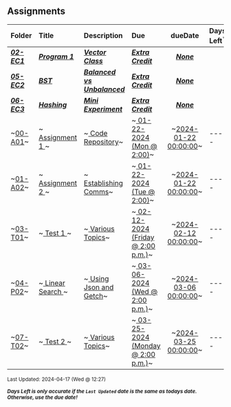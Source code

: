 ## Assignments

| Folder | Title | Description | Due | dueDate | Days Left<sup>*</sup> |
|:------|:------|:------|:------|:-----:|-----|
| ***<a href="https://github.com/rugbyprof/3013-Algorithms/tree/master/Assignments/02-EC1">02-EC1</a>*** | ***<a href="https://github.com/rugbyprof/3013-Algorithms/tree/master/Assignments/02-EC1"> Program 1 </a>*** | ***<a href="https://github.com/rugbyprof/3013-Algorithms/tree/master/Assignments/02-EC1"> Vector Class</a>*** | ***<a href="https://github.com/rugbyprof/3013-Algorithms/tree/master/Assignments/02-EC1"> Extra Credit</a>*** | ***<a href="https://github.com/rugbyprof/3013-Algorithms/tree/master/Assignments/02-EC1">None</a>*** |  |
| ***<a href="https://github.com/rugbyprof/3013-Algorithms/tree/master/Assignments/05-EC2">05-EC2</a>*** | ***<a href="https://github.com/rugbyprof/3013-Algorithms/tree/master/Assignments/05-EC2"> BST </a>*** | ***<a href="https://github.com/rugbyprof/3013-Algorithms/tree/master/Assignments/05-EC2"> Balanced vs Unbalanced</a>*** | ***<a href="https://github.com/rugbyprof/3013-Algorithms/tree/master/Assignments/05-EC2"> Extra Credit</a>*** | ***<a href="https://github.com/rugbyprof/3013-Algorithms/tree/master/Assignments/05-EC2">None</a>*** |  |
| ***<a href="https://github.com/rugbyprof/3013-Algorithms/tree/master/Assignments/06-EC3">06-EC3</a>*** | ***<a href="https://github.com/rugbyprof/3013-Algorithms/tree/master/Assignments/06-EC3"> Hashing </a>*** | ***<a href="https://github.com/rugbyprof/3013-Algorithms/tree/master/Assignments/06-EC3"> Mini Experiment</a>*** | ***<a href="https://github.com/rugbyprof/3013-Algorithms/tree/master/Assignments/06-EC3"> Extra Credit</a>*** | ***<a href="https://github.com/rugbyprof/3013-Algorithms/tree/master/Assignments/06-EC3">None</a>*** |  |
| ~<a href="https://github.com/rugbyprof/3013-Algorithms/tree/master/Assignments/00-A01">00-A01</a>~ | ~<a href="https://github.com/rugbyprof/3013-Algorithms/tree/master/Assignments/00-A01"> Assignment 1 </a>~ | ~<a href="https://github.com/rugbyprof/3013-Algorithms/tree/master/Assignments/00-A01"> Code Repository</a>~ | ~<a href="https://github.com/rugbyprof/3013-Algorithms/tree/master/Assignments/00-A01"> 01-22-2024 (Mon @ 2:00)</a>~ | ~<a href="https://github.com/rugbyprof/3013-Algorithms/tree/master/Assignments/00-A01">2024-01-22 00:00:00</a>~ | ---- |
| ~<a href="https://github.com/rugbyprof/3013-Algorithms/tree/master/Assignments/01-A02">01-A02</a>~ | ~<a href="https://github.com/rugbyprof/3013-Algorithms/tree/master/Assignments/01-A02"> Assignment 2 </a>~ | ~<a href="https://github.com/rugbyprof/3013-Algorithms/tree/master/Assignments/01-A02"> Establishing Comms</a>~ | ~<a href="https://github.com/rugbyprof/3013-Algorithms/tree/master/Assignments/01-A02"> 01-22-2024 (Tue @ 2:00)</a>~ | ~<a href="https://github.com/rugbyprof/3013-Algorithms/tree/master/Assignments/01-A02">2024-01-22 00:00:00</a>~ | ---- |
| ~<a href="https://github.com/rugbyprof/3013-Algorithms/tree/master/Assignments/03-T01">03-T01</a>~ | ~<a href="https://github.com/rugbyprof/3013-Algorithms/tree/master/Assignments/03-T01"> Test 1 </a>~ | ~<a href="https://github.com/rugbyprof/3013-Algorithms/tree/master/Assignments/03-T01"> Various Topics</a>~ | ~<a href="https://github.com/rugbyprof/3013-Algorithms/tree/master/Assignments/03-T01"> 02-12-2024 (Friday @ 2:00 p.m.)</a>~ | ~<a href="https://github.com/rugbyprof/3013-Algorithms/tree/master/Assignments/03-T01">2024-02-12 00:00:00</a>~ | ---- |
| ~<a href="https://github.com/rugbyprof/3013-Algorithms/tree/master/Assignments/04-P02">04-P02</a>~ | ~<a href="https://github.com/rugbyprof/3013-Algorithms/tree/master/Assignments/04-P02"> Linear Search </a>~ | ~<a href="https://github.com/rugbyprof/3013-Algorithms/tree/master/Assignments/04-P02"> Using Json and Getch</a>~ | ~<a href="https://github.com/rugbyprof/3013-Algorithms/tree/master/Assignments/04-P02"> 03-06-2024 (Wed @ 2:00 p.m.)</a>~ | ~<a href="https://github.com/rugbyprof/3013-Algorithms/tree/master/Assignments/04-P02">2024-03-06 00:00:00</a>~ | ---- |
| ~<a href="https://github.com/rugbyprof/3013-Algorithms/tree/master/Assignments/07-T02">07-T02</a>~ | ~<a href="https://github.com/rugbyprof/3013-Algorithms/tree/master/Assignments/07-T02"> Test 2 </a>~ | ~<a href="https://github.com/rugbyprof/3013-Algorithms/tree/master/Assignments/07-T02"> Various Topics</a>~ | ~<a href="https://github.com/rugbyprof/3013-Algorithms/tree/master/Assignments/07-T02"> 03-25-2024 (Monday @ 2:00 p.m.)</a>~ | ~<a href="https://github.com/rugbyprof/3013-Algorithms/tree/master/Assignments/07-T02">2024-03-25 00:00:00</a>~ | ---- |

<sup>Last Updated: 2024-04-17 (Wed @ 12:27)</sup> 

<sup>***Days Left is only accurate if the `Last Updated` date is the same as todays date. Otherwise, use the due date!***</sup> 